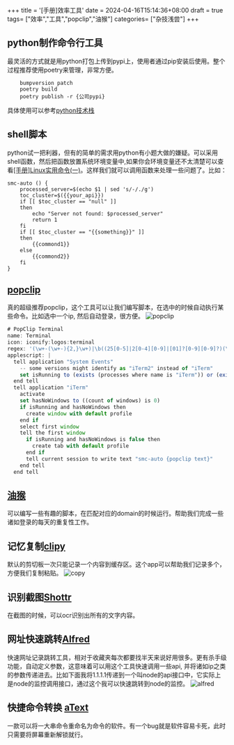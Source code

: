 +++
title = '[手册]效率工具'
date = 2024-04-16T15:14:36+08:00
draft = true
tags= ["效率","工具","popclip","油猴"]
categories= ["杂技浅尝"]
+++
## python制作命令行工具
最灵活的方式就是用python打包上传到pypi上，使用者通过pip安装后使用。整个过程推荐使用poetry来管理，非常方便。  
```shell
	bumpversion patch
	poetry build
	poetry publish -r {公司pypi}
```
具体使用可以参考[python技术栈](https://mentalflowing.com/posts/pythonstack/)

## shell脚本
python试一把利器，但有的简单的需求用python有小题大做的嫌疑。可以采用shell函数，然后把函数放置系统环境变量中,如果你会环境变量还不太清楚可以查看[[手册]Linux实用命令(一)](https://mentalflowing.com/posts/linuxcommond/)。这样我们就可以调用函数来处理一些问题了。比如：
```shell
smc-auto () {
	processed_server=$(echo $1 | sed 's/-/./g')
	toc_cluster=$({{your_api}})
	if [[ $toc_cluster == "null" ]]
	then
		echo "Server not found: $processed_server"
		return 1
	fi
	if [[ $toc_cluster == "{{something}}" ]]
	then
		{{commond1}}
	else
		{{commond2}}
	fi
}
```

## [popclip](https://www.popclip.app/)
真的超级推荐popclip，这个工具可以让我们编写脚本，在选中的时候自动执行某些命令。比如选中一个ip, 然后自动登录，很方便。
![popclip](https://cdn.jsdelivr.net/gh/liuzehao/PictureManager/lib/popclip.png)
```javascript
# PopClip Terminal
name: Terminal
icon: iconify:logos:terminal
regex: '(\w+-(\w+-){2,}\w+)|\b((25[0-5]|2[0-4][0-9]|[01]?[0-9][0-9]?)(\.|$)){4}\b'
applescript: |
  tell application "System Events"
    -- some versions might identify as "iTerm2" instead of "iTerm"
    set isRunning to (exists (processes where name is "iTerm")) or (exists (processes where name is "iTerm2"))
  end tell
  tell application "iTerm"
    activate
    set hasNoWindows to ((count of windows) is 0)
    if isRunning and hasNoWindows then
      create window with default profile
    end if
    select first window
    tell the first window
      if isRunning and hasNoWindows is false then
        create tab with default profile
      end if
      tell current session to write text "smc-auto {popclip text}"
    end tell
  end tell
```
## [油猴](https://chrome.google.com/webstore/detail/tampermonkey/dhdgffkkebhmkfjojejmpbldmpobfkfo)
可以编写一些有趣的脚本，在匹配对应的domain的时候运行。帮助我们完成一些诸如登录的每天的重复性工作。

## 记忆复制[clipy](https://github.com/Clipy/Clipy)
默认的剪切板一次只能记录一个内容到缓存区。这个app可以帮助我们记录多个，方便我们复制粘贴。
![copy](https://cdn.jsdelivr.net/gh/liuzehao/PictureManager/lib/copy.png)

## 识别截图[Shottr](https://shottr.cc/)
在截图的时候，可以ocr识别出所有的文字内容。

## 网址快速跳转[Alfred](https://www.alfredapp.com/)
快速网址记录跳转工具，相对于收藏夹每次都要找半天来说好用很多。更有杀手级功能，自动定义参数，这意味着可以用这个工具快速调用一些api, 并将诸如ip之类的参数传递进去。比如下面我将1.1.1.1传递到一个叫node的api接口中，它实际上是node的监控调用接口，通过这个我可以快速跳转到node的监控。
![alfred](https://cdn.jsdelivr.net/gh/liuzehao/PictureManager/lib/alfred.png)

## 快捷命令转换 [aText](https://www.trankynam.com/atext/)
一款可以将一大串命令重命名为命令的软件。有一个bug就是软件容易卡死，此时只需要将屏幕重新解锁就行。
